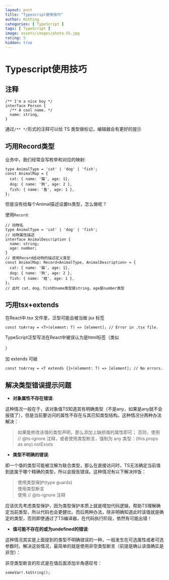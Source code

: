 ```yaml
---
layout: post
title: "Typescript使用技巧"
author: Kothing
categories: [ TypeScript ]
tags: [ TypeScript ]
image: assets/images/photo-55.jpg
rating: 5
hidden: true
---
```


# Typescript使用技巧

## 注释
```
/** I'm a nice boy */
interface Person {
  /** A cool name. */
  name: string,
}
```
通过`/** */`形式的注释可以给 TS 类型做标记，编辑器会有更好的提示

## 巧用Record类型
业务中，我们经常会写枚举和对应的映射:
```
type AnimalType = 'cat' | 'dog' | 'fish';
const AnimalMap = {
  cat: { name: '猫', age: 1},
  dog: { name: '狗', age: 2 },
  fish: { name: '鱼', age: 1 },
};
```
但是没有给每个Animal描述设置ts类型，怎么做呢？

使用`Record`:
```
// 动物名
type AnimalType = 'cat' | 'dog' | 'fish';
// 动物属性描述
interface AnimalDescription {
  name: string;
  age: number;
}
// 使用Record给动物的描述定义类型
const AnimalMap: Record<AnimalType, AnimalDescription> = {
  cat: { name: '猫', age: 1},
  dog: { name: '狗', age: 2 },
  fish: { name: '蛙', age: 1 },
};
// 此时 cat、dog、fish的name类型是string，age是number类型
```

## 巧用tsx+extends
在React中.tsx 文件里，泛型可能会被当做 jsx 标签
```
const toArray = <T>(element: T) => [element]; // Error in .tsx file.
```
TypeScript泛型写法<T>在React中被误认为是html标签（类似<div>）

加 extends 可破
```
const toArray = <T extends {}>(element: T) => [element]; // No errors.
```

## 解决类型错误提示问题

- **对象属性不存在错误**:

这种情况一般在于，该对象值TS知道其有明确类型（不是any，如果是any就不会报错了），但是当前要访问的属性不存在与其已知类型结构。这种情况分两种办法解决：
> 如果能修改该值的类型声明，那么添加上缺损值的属性即可；
> 否则，使用 // @ts-ignore 注释，或者使用类型断言，强制为 any 类型：(this.props as any).notExists

- **类型不明确的错误**:

即一个值的类型可能被注解为联合类型，那么在直接访问时，TS无法确定当前值到底属于哪个精确的类型，所以会报告错误。这种情况有以下解决拌饭：

> 使用类型保护(type guards)  
> 使用类型断言  
> 使用 // @ts-ignore 注释  

应该优先考虑类型保护，因为类型保护本质上就是增加代码逻辑，帮助TS理解确定当前类型，所以代码也会更健壮。而后两种办法，除非明确知道此时该值就是确定的类型，否则即使通过了TS编译器，在代码执行阶段，依然有可能出错！

- **值可能不存在的或为undefined的错误**:

这种情况其实是上面提到的类型不明确错误的一种，一般发生在可选属性或者可选参数时。解决这些情况，最简单的就是使用非空类型断言（前提是确认该值确实是非空）：

非空类型断言的形式是在值后面添加半角感叹号：
```
someVar!.toString();
```

